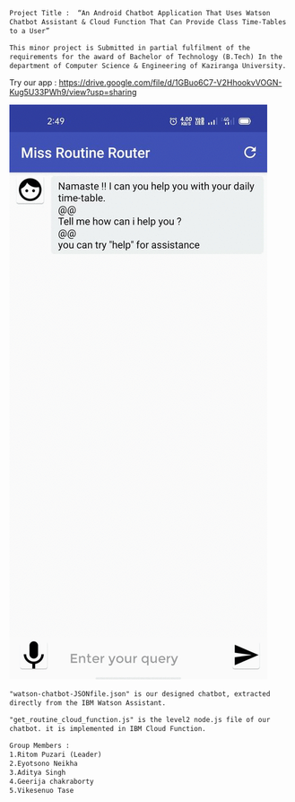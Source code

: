 ```
Project Title :  “An Android Chatbot Application That Uses Watson Chatbot Assistant & Cloud Function That Can Provide Class Time-Tables to a User” 
```
```
This minor project is Submitted in partial fulfilment of the requirements for the award of Bachelor of Technology (B.Tech) In the department of Computer Science & Engineering of Kaziranga University.
```


Try our app : https://drive.google.com/file/d/1GBuo6C7-V2HhookvVOGN-Kug5U33PWh9/view?usp=sharing


![](GGG.gif)

```
"watson-chatbot-JSONfile.json" is our designed chatbot, extracted directly from the IBM Watson Assistant. 
```
```
"get_routine_cloud_function.js" is the level2 node.js file of our chatbot. it is implemented in IBM Cloud Function. 
```

```
Group Members : 
1.Ritom Puzari (Leader)
2.Eyotsono Neikha 
3.Aditya Singh 
4.Geerija chakraborty 
5.Vikesenuo Tase
```
